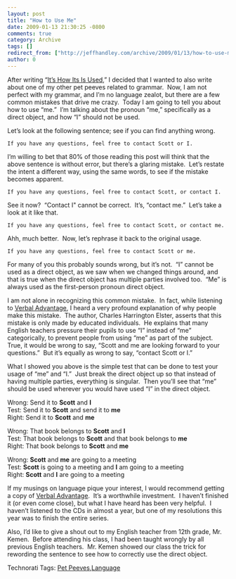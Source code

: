 ```yaml
---
layout: post
title: "How to Use Me"
date: 2009-01-13 21:30:25 -0800
comments: true
category: Archive
tags: []
redirect_from: ["http://jeffhandley.com/archive/2009/01/13/how-to-use-me"]
author: 0
---
```

<!-- more -->
<p>After writing “<a href="http://blog.jeffhandley.com/archive/2009/01/09/itrsquos-how-its-is-used.aspx" target="_blank">It’s How Its Is Used</a>,” I decided that I wanted to also write about one of my other pet peeves related to grammar.  Now, I am not perfect with my grammar, and I’m no language zealot, but there are a few common mistakes that drive me crazy.  Today I am going to tell you about how to use “me.”  I’m talking about the pronoun “me,” specifically as a direct object, and how “I” should not be used.</p>  <p>Let’s look at the following sentence; see if you can find anything wrong.</p>  <p><code><font style="background-color: #ffffff">If you have any questions, feel free to contact Scott or I.</font></code></p>  <p>I’m willing to bet that 80% of those reading this post will think that the above sentence is without error, but there’s a glaring mistake.  Let’s restate the intent a different way, using the same words, to see if the mistake becomes apparent.</p>  <p><code><font style="background-color: #ffffff">If you have any questions, feel free to contact Scott, or contact I.</font></code></p>  <p>See it now?  “Contact I" cannot be correct.  It’s, “contact me.”  Let’s take a look at it like that.</p>  <p><code><font style="background-color: #ffffff">If you have any questions, feel free to contact Scott, or contact me.</font></code></p>  <p>Ahh, much better.  Now, let’s rephrase it back to the original usage.</p>  <p><code><font style="background-color: #ffffff">If you have any questions, feel free to contact Scott or me.</font></code></p>  <p>For many of you this probably sounds wrong, but it’s not.  “I” cannot be used as a direct object, as we saw when we changed things around, and that is true when the direct object has multiple parties involved too.  “Me” is always used as the first-person pronoun direct object.</p>  <p>I am not alone in recognizing this common mistake.  In fact, while listening to <a href="http://www.verbaladvantage.com/" target="_blank">Verbal Advantage</a>, I heard a very profound explanation of why people make this mistake.  The author, Charles Harrington Elster, asserts that this mistake is only made by educated individuals.  He explains that many English teachers pressure their pupils to use “I” instead of “me” categorically, to prevent people from using “me” as part of the subject.  True, it would be wrong to say, “Scott and me are looking forward to your questions.”  But it’s equally as wrong to say, “contact Scott or I.”</p>  <p>What I showed you above is the simple test that can be done to test your usage of “me” and “I.”  Just break the direct object up so that instead of having multiple parties, everything is singular.  Then you’ll see that “me” should be used wherever you would have used “I” in the direct object.</p>  <p>Wrong: Send it to <strong>Scott</strong> and <strong>I</strong>     <br />Test: Send it to <strong>Scott</strong> and send it to <strong>me</strong>     <br />Right: Send it to <strong>Scott</strong> and <strong>me</strong></p>  <p>Wrong: That book belongs to <strong>Scott</strong> and <strong>I</strong>     <br />Test: That book belongs to <strong>Scott</strong> and that book belongs to <strong>me</strong>     <br />Right: That book belongs to <strong>Scott</strong> and <strong>me</strong></p>  <p>Wrong: <strong>Scott</strong> and <strong>me</strong> are going to a meeting     <br />Test: <strong>Scott</strong> is going to a meeting and <strong>I</strong> am going to a meeting     <br />Right: <strong>Scott</strong> and <strong>I</strong> are going to a meeting</p>  <p>If my musings on language pique your interest, I would recommend getting a copy of <a href="http://www.verbaladvantage.com/" target="_blank">Verbal Advantage</a>.  It’s a worthwhile investment.  I haven’t finished it (or even come close), but what I have heard has been very helpful.  I haven’t listened to the CDs in almost a year, but one of my resolutions this year was to finish the entire series.</p>  <p>Also, I’d like to give a shout out to my English teacher from 12th grade, Mr. Kemen.  Before attending his class, I had been taught wrongly by all previous English teachers.  Mr. Kemen showed our class the trick for rewording the sentence to see how to correctly use the direct object.</p>  <div class="wlWriterEditableSmartContent" id="scid:0767317B-992E-4b12-91E0-4F059A8CECA8:90719b6a-8682-4f37-bd07-15f5140b8789" style="padding-right: 0px; display: inline; padding-left: 0px; float: none; padding-bottom: 0px; margin: 0px; padding-top: 0px">Technorati Tags: <a href="http://technorati.com/tags/Pet+Peeves" rel="tag">Pet Peeves</a>,<a href="http://technorati.com/tags/Language" rel="tag">Language</a></div>

